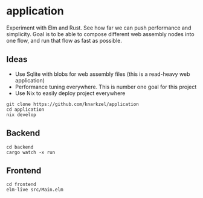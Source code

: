 # application

Experiment with Elm and Rust. See how far we can push performance and simplicity.
Goal is to be able to compose different web assembly nodes into one flow, and run
that flow as fast as possible.

## Ideas

- Use Sqlite with blobs for web assembly files (this is a read-heavy web application)
- Performance tuning everywhere. This is number one goal for this project
- Use Nix to easily deploy project everywhere

```
git clone https://github.com/knarkzel/application
cd application
nix develop
```

## Backend

```
cd backend
cargo watch -x run
```

## Frontend

```
cd frontend
elm-live src/Main.elm
```

